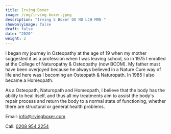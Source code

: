 ```yaml
---
title: Irving Boxer
image: /img/irving-boxer.jpeg
description: "Irving S Boxer DO ND LCH MRN "
showonlyimage: false
draft: false
date: "2020"
weight: 2
---
```

<!--StartFragment-->

I began my journey in Osteopathy at the age of 19 when my mother suggested it as a profession when I was leaving school, so in 1975 I enrolled at the College of Naturopathy & Osteopathy (now BCOM). My father must have been overjoyed because he always believed in a Nature Cure way of life and here was I becoming an Osteopath & Naturopath. In 1985 I also became a Homeopath.

As a Osteopath, Naturopath and Homeopath, I believe that the body has the ability to heal itself, and thus all my treatments aim to assist the body's repair process and return the body to a normal state of functioning, whether there are structural or general health problems.

Email: [info@irvingboxer.com](:info@irvingboxer.com)

Call:  [0208 954 2254](<0208 954 2254>)



<!--EndFragment-->